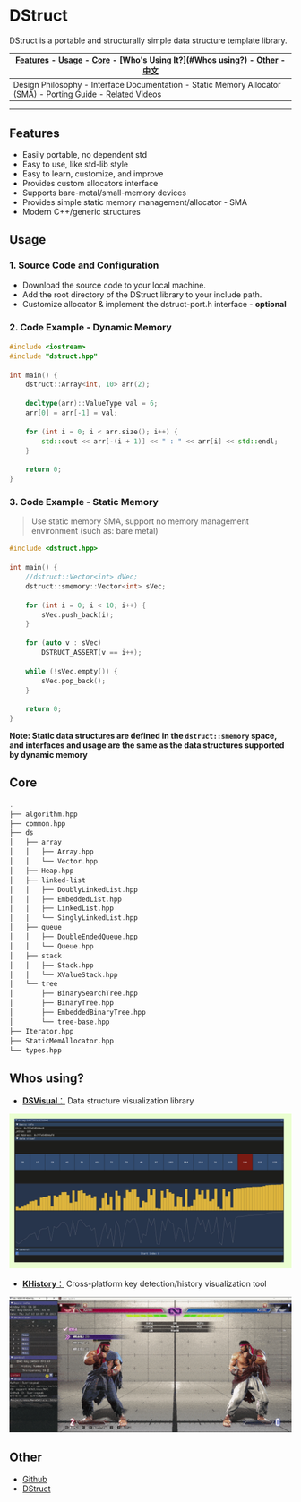 # DStruct

DStruct is a portable and structurally simple data structure template library.


| [Features](#Features) - [Usage](#Usage) - [Core](#Core) - [Who's Using It?](#Whos using?) - [Other](#Other) - [中文](README.zh.md) |
| ------------------------------------------------------------ |
| Design Philosophy - Interface Documentation - Static Memory Allocator (SMA) - Porting Guide - Related Videos |

---


## Features

- Easily portable, no dependent std
- Easy to use, like std-lib style
- Easy to learn, customize, and improve
- Provides custom allocators interface
- Supports bare-metal/small-memory devices
- Provides simple static memory management/allocator - SMA
- Modern C++/generic structures


## Usage

### 1. Source Code and Configuration

- Download the source code to your local machine.
- Add the root directory of the DStruct library to your include path.
- Customize allocator & implement the dstruct-port.h interface - **optional**

### 2. Code Example - Dynamic Memory

```cpp
#include <iostream>
#include "dstruct.hpp"

int main() {
    dstruct::Array<int, 10> arr(2);

    decltype(arr)::ValueType val = 6;
    arr[0] = arr[-1] = val;

    for (int i = 0; i < arr.size(); i++) {
        std::cout << arr[-(i + 1)] << " : " << arr[i] << std::endl;
    }

    return 0;
}
```

### 3. Code Example - Static Memory

> Use static memory SMA, support no memory management environment (such as: bare metal)

```cpp
#include <dstruct.hpp>

int main() {
    //dstruct::Vector<int> dVec;
    dstruct::smemory::Vector<int> sVec;

    for (int i = 0; i < 10; i++) {
        sVec.push_back(i);
    }

    for (auto v : sVec)
        DSTRUCT_ASSERT(v == i++);

    while (!sVec.empty()) {
        sVec.pop_back();
    }

    return 0;
}
```

**Note: Static data structures are defined in the `dstruct::smemory` space, and interfaces and usage are the same as the data structures supported by dynamic memory**


## Core

```cpp
.
├── algorithm.hpp
├── common.hpp
├── ds
│   ├── array
│   │   ├── Array.hpp
│   │   └── Vector.hpp
│   ├── Heap.hpp
│   ├── linked-list
│   │   ├── DoublyLinkedList.hpp
│   │   ├── EmbeddedList.hpp
│   │   ├── LinkedList.hpp
│   │   └── SinglyLinkedList.hpp
│   ├── queue
│   │   ├── DoubleEndedQueue.hpp
│   │   └── Queue.hpp
│   ├── stack
│   │   ├── Stack.hpp
│   │   └── XValueStack.hpp
│   └── tree
│       ├── BinarySearchTree.hpp
│       ├── BinaryTree.hpp
│       ├── EmbeddedBinaryTree.hpp
│       └── tree-base.hpp
├── Iterator.hpp
├── StaticMemAllocator.hpp
└── types.hpp
```


## Whos using?

- [**DSVisual**：](https://github.com/Sunrisepeak/DSVisual) Data structure visualization library

![](https://github.com/Sunrisepeak/DSVisual/blob/main/docs/imgs/dsvisual_effect.readme.png)

- [**KHistory**：](https://github.com/Sunrisepeak/KHistory) Cross-platform key detection/history visualization tool

![](https://github.com/Sunrisepeak/KHistory/blob/main/docs/imgs/khistory-gamepad.demo.gif)


## Other

  - [Github](https://github.com/Sunrisepeak)
  - [DStruct](https://github.com/Sunrisepeak/DStruct)